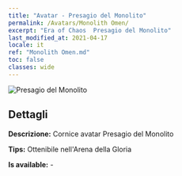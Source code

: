 ```yaml
---
title: "Avatar - Presagio del Monolito"
permalink: /Avatars/Monolith Omen/
excerpt: "Era of Chaos  Presagio del Monolito"
last_modified_at: 2021-04-17
locale: it
ref: "Monolith Omen.md"
toc: false
classes: wide
---
```

 ![Presagio del Monolito](/images/a/avatarFrame_85.png)

## Dettagli

 **Descrizione:** Cornice avatar Presagio del Monolito 

 **Tips:** Ottenibile nell'Arena della Gloria 

 **Is available:**  - 


